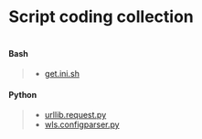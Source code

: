 # Script coding collection
```
```

#### Bash

> * [get.ini.sh](https://github.com/rlagutinhub/library/blob/master/get.ini.sh)

#### Python

> * [urllib.request.py](https://github.com/rlagutinhub/library/blob/master/urllib.request.py)
> * [wls.configparser.py](https://github.com/rlagutinhub/library/blob/master/wls.configparser.py)
